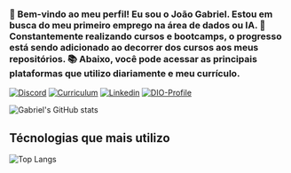 ### 👋 Bem-vindo ao meu perfil! Eu sou o João Gabriel. Estou em busca do meu primeiro emprego na área de dados ou IA. 🤖 Constantemente realizando cursos e bootcamps, o progresso está sendo adicionado ao decorrer dos cursos aos meus repositórios. 📚 Abaixo, você pode acessar as principais plataformas que utilizo diariamente e meu currículo.

[![Discord](https://img.shields.io/badge/Discord-7289DA?style=for-the-badge&logo=discord&logoColor=white)](https://discord.com/users/itz.gabe)
[![Curriculum](https://img.shields.io/badge/github%20pages-121013?style=for-the-badge&logo=github&logoColor=white)](https://its-gabe.github.io/cv/)
[![Linkedin](https://img.shields.io/badge/LinkedIn-0077B5?style=for-the-badge&logo=linkedin&logoColor=white)](https://www.linkedin.com/in/joão-gabriel-alves-6039871b9)
[![DIO-Profile](https://img.shields.io/badge/python-3670A0?style=for-the-badge&logo=python&logoColor=ffdd54)](https://www.dio.me/users/j_gabrielmoreiraalves)

![Gabriel's GitHub stats](https://github-readme-stats.vercel.app/api?username=its-gabe&show_icons=true&theme=dracula)


## Técnologias que mais utilizo

![Top Langs](https://github-readme-stats.vercel.app/api/top-langs/?username=its-gabe&hide_progress=false&theme=dracula)
